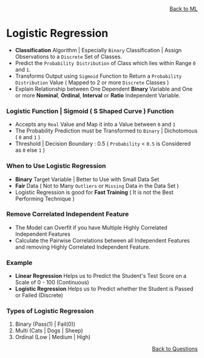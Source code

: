 <p align='right'><a align="right" href="https://github.com/KIRANKUMAR7296/Library/blob/main/Machine%20Learning/Machine%20Learning%20Models.md">Back to ML</a></p>

# Logistic Regression

- **Classification** Algorithm | Especially `Binary` Classification | Assign Observations to a `Discrete` Set of Classes.
- Predict the `Probability Distribution` of Class which lies within Range `0` and `1`.
- Transforms Output using `Sigmoid` Function to Return a `Probability Distribution` Value ( Mapped to 2 or more `Discrete` Classes )
- Explain Relationship between One Dependent **Binary** Variable and One or more **Nominal**, **Ordinal**, **Interval** or **Ratio** Independent Variable.

### Logistic Function  | Sigmoid ( S Shaped Curve ) Function
- Accepts any `Real` Value and Map it into a Value between `0` and `1`
- The Probability Prediction must be Transformed to `Binary` | Dichotomous ( `0` and `1` )
- Threshold | Decision Boundary : 0.5 ( `Probability` < `0.5` is Considered as `0` else `1` )

### When to Use Logistic Regression
- **Binary** Target Variable | Better to Use with Small Data Set
- **Fair** Data ( Not to Many `Outliers` or `Missing` Data in the Data Set ) 
- Logistic Regression is good for **Fast Training** ( It is not the Best Performing Technique )

### Remove Correlated Independent Feature
- The Model can Overfit if you have Multiple Highly Correlated Independent Features
- Calculate the Pairwise Correlations between all Independent Features and removing Highly Correlated Independent Feature.

### Example
- **Linear Regression** Helps us to Predict the Student's Test Score on a Scale of 0 - 100 (Continuous)
- **Logistic Regression** Helps us to Predict whether the Student is Passed or Failed (Discrete)

### Types of Logistic Regression
1. Binary (Pass(1) | Fail(0))
2. Multi (Cats | Dogs | Sheep)
3. Ordinal (Low | Medium | High)

<p align='right'><a align="right" href="https://github.com/KIRANKUMAR7296/Library/blob/main/Interview.md">Back to Questions</a></p>
